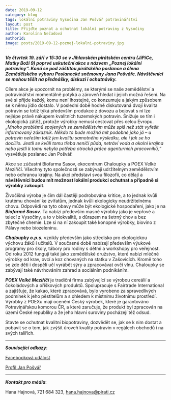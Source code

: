 ```yaml
---
date: 2019-09-12
category: blog
tags: lokální potraviny Vysočina Jan Pošvář potravinářství
layout: post
title: Přijďte poznat a ochutnat lokální potraviny z Vysočiny
author: Karolína Nečadová
authorId:  
image: posts/2019-09-12-poznej-lokalni-potraviny.jpg
---
```


***Ve čtvrtek 19. září v 15:30 se v Jihlavském pirátském centru (JiPiCe, Matky Boží 9) poprvé uskuteční akce s názvem „Poznej lokální potraviny“. Koná se pod záštitou pirátského poslance a člena Zemědělského výboru Poslanecké sněmovny Jana Pošváře. Návštěvníci se mohou těšit na přednášky, diskuzi i ochutnávky.*** 

Cílem akce je upozornit na problémy, se kterými se naše zemědělství a potravinářství momentálně potýká a zároveň hledat i jejich možná řešení. Na své si přijde každý, komu není lhostejné, co konzumuje a jakým způsobem se k němu jídlo dostalo. V poslední době hodně diskutovaná dvojí kvalita potravin se totiž týká především produkce z dovozu a bojovat s ní lze nejlépe právě nákupem kvalitních tuzemských potravin. Snižuje se tím i ekologická zátěž, protože výrobky nemusí cestovat přes celou Evropu. *„Mnoho problémů spojených se zemědělstvím může spíš než stát vyřešit informovaný zákazník. Někdo to bude možná mít podobné jako já – u potravin neřeším totiž jen kvalitu samotného výsledku, ale i jak se ho docílilo. Jestli se kvůli tomu třeba neničí půda, netráví voda a okolní krajina nebo jestli k tomu nebyla potřeba otrocká práce agenturních pracovníků,“* vysvětluje poslanec Jan Pošvář.

Akce se zúčastní Biofarma Sasov, ekocentrum Chaloupky a POEX Velké Meziříčí. Všechny tyto společnosti se zabývají udržitelným zemědělstvím nebo ochranou krajiny. Na akci představí svou filozofii, co dělají a **návštěvníci budou mít možnost lokální produkci ochutnat a případně si výrobky zakoupit**. 

Živočišná výroba je čím dál častěji podrobována kritice, a to jednak kvůli krutému chování ke zvířatům, jednak kvůli ekologicky neudržitelnému chovu. Odpovědí na tyto obavy může být ekologické hospodaření, jako je na ***Biofarmě Sasov***. Ta nabízí především masné výrobky jako je vepřové a telecí z Vysočiny, a to v biokvalitě, s důrazem na šetrný chov a bez zbytečné chemie. Lze si na ní zakoupit také konopné výrobky, biovíno z Pálavy nebo biozeleninu.

***Chaloupky o.p.s.*** vznikly především jako středisko pro ekologickou výchovu žáků i učitelů. V současné době nabízejí především výukové programy pro školy, tábory pro rodiny s dětmi a workshopy pro veřejnost. Od roku 2012 fungují také jako zemědělské družstvo, které nabízí mléčné výrobky od krav, ovcí a koz chovaných na statku v Zašovicích. Kromě toho se zde děti i dospělí učí vyrábět sýry a zpracovávat ovčí vlnu. Chaloupky se zabývají také návrhováním zahrad a sociálním podnikáním. 

***POEX Velké Meziříčí*** je tradiční firma zabývající se výrobou cereálií a čokoládových a oříškových produktů. Spolupracuje s Fairtrade International a zajišťuje, že kakao, které zpracovává, bylo vyrobeno za spravedlivých podmínek k jeho pěstitelům a s ohledem k místnímu životnímu prostředí. Výrobky z POEXu mají ocenění Český výrobek, které je garantováno Potravinářskou komorou ČR, a které zaručuje, že produkt byl zpracován na území České republiky a že jeho hlavní suroviny pocházejí též odsud. 

Stavte se ochutnat kvalitní biopotraviny, dozvědět se, jak se k nim dostat a pobavit se o tom, jak zvýšit úroveň kvality potravin v regálech obchodů i na svých talířích.


---

***Související odkazy***:

[Facebooková událost](https://www.facebook.com/events/2454071054871529/)

[Profil Jan Pošvář]( https://www.pirati.cz/lide/jan-posvar/)

---

***Kontakt pro média***:

Hana Hajnová, 721 684 323, hana.hajnova@pirati.cz
